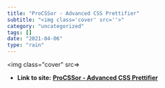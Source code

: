 ```yaml
---
title: "ProCSSor - Advanced CSS Prettifier"
subtitle: "<img class='cover' src=''>"
category: "uncategorized"
tags: []
date: "2021-04-06"
type: "rain"
---
```

<img class="cover" src=>


* **Link to site:** **[ProCSSor - Advanced CSS Prettifier](http://procssor.com/process)**